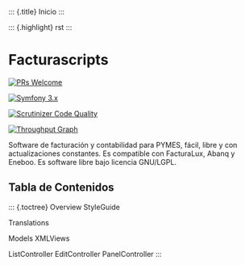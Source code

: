 ::: {.title}
Inicio
:::

::: {.highlight}
rst
:::

Facturascripts
==============

[![PRs Welcome](https://img.shields.io/badge/PRs-welcome-brightgreen.svg)](https://github.com/NeorazorX/facturascripts/issues?utf8=%E2%9C%93&q=is%3Aopen%20is%3Aissue)

[![Symfony 3.x](https://img.shields.io/badge/Symfony-%202.x%20&%203.x-green.svg)](#)

[![Scrutinizer Code Quality](https://scrutinizer-ci.com/g/NeoRazorX/facturascripts/badges/quality-score.png?b=master)](https://scrutinizer-ci.com/g/NeoRazorX/facturascripts/?branch=master)

[![Throughput Graph](https://graphs.waffle.io/NeoRazorX/facturascripts/throughput.svg)](https://waffle.io/NeoRazorX/facturascripts/metrics/throughput)

Software de facturación y contabilidad para PYMES, fácil, libre y con
actualizaciones constantes. Es compatible con FacturaLux, Abanq y
Eneboo. Es software libre bajo licencia GNU/LGPL.

Tabla de Contenidos
-------------------

::: {.toctree}
Overview StyleGuide

Translations

Models XMLViews

ListController EditController PanelController
:::
